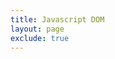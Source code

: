 ```yaml
---
title: Javascript DOM
layout: page
exclude: true
---
```


<!--stackedit_data:
eyJoaXN0b3J5IjpbMzQ2MjE0Mzk2XX0=
-->